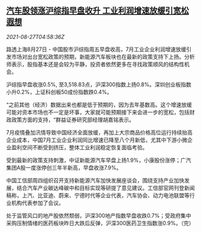 <!--1630042262000-->
[汽车股领涨沪综指早盘收升 工业利润增速放缓引宽松遐想](https://cn.reuters.com/article/china-stock-market-morning-0827-idCNKBS2FS0CT)
------

<div><i>2021-08-27T04:58:36Z</i></div><p>路透上海8月27日 - 中国股市沪综指周五早盘收高，7月工业企业利润增速放缓引发市场对出台宽松政策的预期，新能源汽车板块也在最新的政策支持下上扬。分析师表示，股指基本还是会较为平静，投资者依然更多在寻找政策顺风的结构性机会。</p><p>沪综指早盘收涨0.5%, 至3,518.83点，沪深300指数上扬0.8%。深圳创业板指数小升0.2%，上证科创板50成份指数跌0.4%。</p><p>“之前其他（经济）数据出来也都是低于预期的，因为去年基数高。这个增速放缓可能对资本市场也不一定是坏事，大家就可能预期接下来会进一步的宽松，包括财政政策方面的支持，“群益证券研究部经理胡嘉铭表示。</p><p>7月疫情叠加汛情导致中国经济全面放缓，再加上大宗商品价格高位运行持续抬高企业成本，中国7月工业企业利润同比增速已降至八个月新低，尤其中下游小微企业盈利空间不断受到挤压，整体工业利润稳定恢复面临考验。</p><p>受到最新的政策支持刺激，中证新能源汽车早盘上扬1.9%，小康股份涨停；广汽集团A股一度涨停创三年半新高，早盘收涨7.9%。 </p><p>中国工信部周四组织召开支持新能源汽车加快发展座谈会，围绕支持产业加快发展，结合汽车产业碳达峰碳中和目标实现等研提了意见建议。工信部官网刊登新闻稿称，上汽、比亚迪、蔚来、宁德时代等企业代表，汽车协会、动力电池联盟等行业机构代表参加了会议。</p><p>处于监管风口的地产股依然颓弱，沪深300地产指数早盘收跌0.7%；受政府集中采购压制情绪的医药板块昨日大跌后反弹，沪深300医药卫生指数涨0.9%。（完）</p>

